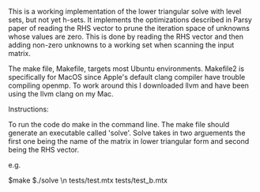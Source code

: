 This is a working implementation of the lower triangular solve with level sets, but not
yet h-sets. It implements the optimizations described in Parsy paper of reading the RHS
vector to prune the iteration space of unknowns whose values are zero. This is done by
reading the RHS vector and then adding non-zero unknowns to a working set when scanning
the input matrix.


The make file, Makefile, targets most Ubuntu environments. Makefile2 is specifically 
for MacOS since Apple's default clang compiler have trouble compiling openmp. To work
around this I downloaded llvm and have been using the llvm clang on my Mac. 

Instructions:

To run the code do make in the command line. The make file should generate an executable
called 'solve'. Solve takes in two arguements the first one being the name of the matrix
in lower triangular form and second being the RHS vector.

e.g.

$make
$./solve \n
tests/test.mtx tests/test_b.mtx
